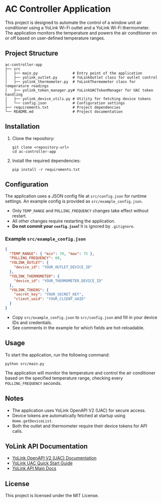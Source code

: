 # AC Controller Application

This project is designed to automate the control of a window unit air conditioner using a YoLink Wi-Fi outlet and a YoLink Wi-Fi thermometer. The application monitors the temperature and powers the air conditioner on or off based on user-defined temperature ranges.

## Project Structure

```
ac-controller-app
├── src
│   ├── main.py                # Entry point of the application
│   ├── yolink_outlet.py       # YoLinkOutlet class for outlet control
│   ├── yolink_thermometer.py  # YoLinkThermometer class for temperature readings
│   ├── yolink_token_manager.py# YoLinkUACTokenManager for UAC token handling
│   ├── yolink_device_utils.py # Utility for fetching device tokens
│   └── config.json            # Configuration settings
├── requirements.txt           # Project dependencies
└── README.md                  # Project documentation
```

## Installation

1. Clone the repository:
   ```
   git clone <repository-url>
   cd ac-controller-app
   ```

2. Install the required dependencies:
   ```
   pip install -r requirements.txt
   ```

## Configuration

The application uses a JSON config file at `src/config.json` for runtime settings. An example config is provided as `src/example_config.json`.

- Only `TEMP_RANGE` and `POLLING_FREQUENCY` changes take effect without restart.
- All other changes require restarting the application.
- **Do not commit your `config.json`!** It is ignored by `.gitignore`.

### Example `src/example_config.json`
```json
{
  "TEMP_RANGE": { "min": 70, "max": 75 },
  "POLLING_FREQUENCY": 60,
  "YOLINK_OUTLET": {
    "device_id": "YOUR_OUTLET_DEVICE_ID"
  },
  "YOLINK_THERMOMETER": {
    "device_id": "YOUR_THERMOMETER_DEVICE_ID"
  },
  "YOLINK_TOKENS": {
    "secret_key": "YOUR_SECRET_KEY",
    "client_uaid": "YOUR_CLIENT_UAID"
  }
}
```

- Copy `src/example_config.json` to `src/config.json` and fill in your device IDs and credentials.
- See comments in the example for which fields are hot-reloadable.

## Usage

To start the application, run the following command:
```
python src/main.py
```

The application will monitor the temperature and control the air conditioner based on the specified temperature range, checking every `POLLING_FREQUENCY` seconds.

## Notes
- The application uses YoLink OpenAPI V2 (UAC) for secure access.
- Device tokens are automatically fetched at startup using `Home.getDeviceList`.
- Both the outlet and thermometer require their device tokens for API calls.

## YoLink API Documentation
- [YoLink OpenAPI V2 (UAC) Documentation](http://doc.yosmart.com/docs/protocol/openAPIV2)
- [YoLink UAC Quick Start Guide](http://doc.yosmart.com/docs/overall/qsg_uac)
- [YoLink API Main Docs](http://doc.yosmart.com/docs/overall/intro)

## License

This project is licensed under the MIT License.